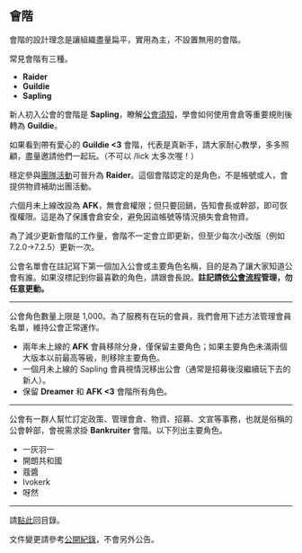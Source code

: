## 會階

會階的設計理念是讓組織盡量扁平，實用為主，不設置無用的會階。

常見會階有三種。

- **Raider**
- **Guildie**
- **Sapling**

新人初入公會的會階是 **Sapling**，瞭解[公會須知](guidelines.html)，學會如何使用會倉等重要規則後轉為 **Guildie**。

如果看到帶有愛心的 **Guildie <3** 會階，代表是真新手，請大家耐心教學，多多照顧，盡量邀請他們一起玩。（不可以 /lick 太多次喔！）

穩定參與[團隊活動](raid.html)可晉升為 **Raider**。這個會階認定的是角色，不是帳號或人，會提供物資補助出團活動。

六個月未上線改設為 **AFK**，無會倉權限；但只要回鍋，告知會長或幹部，即可恢復權限。這是為了保護會倉安全，避免因盜帳號等情況損失會倉物資。

為了減少更新會階的工作量，會階不一定會立即更新，但至少每次小改版（例如 7.2.0→7.2.5）更新一次。

公會名單會在註記寫下第一個加入公會或主要角色名稱，目的是為了讓大家知道公會有誰。如果沒標記到你最喜歡的角色，請跟會長說。**註記請依[公會流程](recruitment.html)管理，勿任意更動。**

---

公會角色數量上限是 1,000。為了服務有在玩的會員，我們會用下述方法管理會員名單，維持公會正常運作。

- 兩年未上線的 **AFK** 會員移除分身，僅保留主要角色；如果主要角色未滿兩個大版本以前最高等級，則移除主要角色。
- 一個月未上線的 Sapling 會員視情況移出公會（通常是招募後沒繼續玩下去的新人）。
- 保留 **Dreamer** 和 **AFK <3** 會階所有角色。

---

公會有一群人幫忙訂定政策、管理會倉、物資、招募、文宣等事務，也就是俗稱的公會幹部，會視需求掛 **Bankruiter** 會階。以下列出主要角色。

- 一灰羽一
- 開朗共和國
- 蔻醬
- Ivokerk
- 呀然

---

請[點此](index.html)回目錄。

文件變更請參考[公開紀錄](https://github.com/badbadweather/badbadweather.github.io/commits/master/ranks.md)，不會另外公告。
